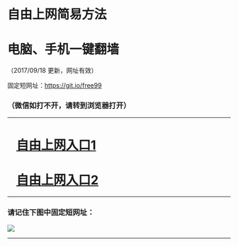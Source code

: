 ﻿# 自由上网简易方法

# 电脑、手机一键翻墙

（2017/09/18 更新，网址有效）

固定短网址：https://git.io/free99

### （微信如打不开，请转到浏览器打开）


***





# &nbsp;&nbsp; <a href="http://ft60029074.fwq-tz1005.info/fwqtz01.html?t=091800119546 " target="_blank">自由上网入口1</a>
# &nbsp;&nbsp; <a href="http://ft125876190.fwq-tz1006.info/fwqtz02.html?t=091800113228 " target="_blank">自由上网入口2</a>
***

### 请记住下图中固定短网址：

<img src="https://s3-us-west-2.amazonaws.com/fwq-1001/yjfq-20170905okok.png" /> 


***

